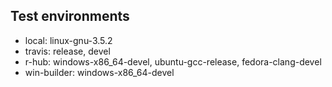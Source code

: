 ## Test environments

* local: linux-gnu-3.5.2
* travis: release, devel
* r-hub: windows-x86_64-devel, ubuntu-gcc-release, fedora-clang-devel
* win-builder: windows-x86_64-devel
